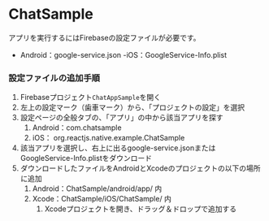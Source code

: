 # ChatSample

アプリを実行するにはFirebaseの設定ファイルが必要です。

- Android：google-service.json
-iOS：GoogleService-Info.plist

### 設定ファイルの追加手順

1. Firebaseプロジェクト`ChatAppSample`を開く
2. 左上の設定マーク（歯車マーク）から、「プロジェクトの設定」を選択
3. 設定ページの全般タブの、「アプリ」の中から該当アプリを探す
   1. Android：com.chatsample
   2. iOS： org.reactjs.native.example.ChatSample
4. 該当アプリを選択し、右上に出るgoogle-service.jsonまたはGoogleService-Info.plistをダウンロード
5. ダウンロードしたファイルをAndroidとXcodeのプロジェクトの以下の場所に追加
   1. Android：ChatSample/android/app/ 内
   2. Xcode：ChatSample/iOS/ChatSample/ 内
      1. Xcodeプロジェクトを開き、ドラッグ＆ドロップで追加する

